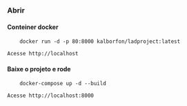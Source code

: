 ### Abrir

#### Conteiner docker
````
    docker run -d -p 80:8000 kalborfon/ladproject:latest 
````
    Acesse http://localhost
    
#### Baixe o projeto e rode
````
    docker-compose up -d --build 
````
    Acesse http://localhost:8000
